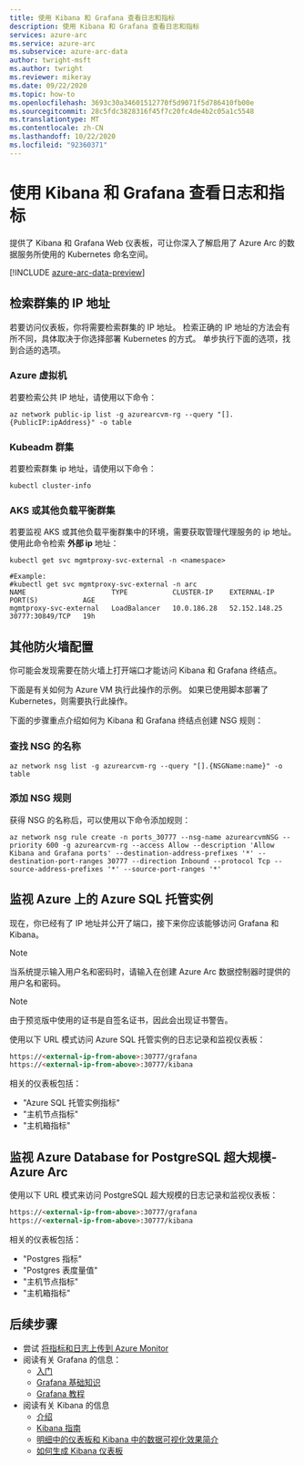 ```yaml
---
title: 使用 Kibana 和 Grafana 查看日志和指标
description: 使用 Kibana 和 Grafana 查看日志和指标
services: azure-arc
ms.service: azure-arc
ms.subservice: azure-arc-data
author: twright-msft
ms.author: twright
ms.reviewer: mikeray
ms.date: 09/22/2020
ms.topic: how-to
ms.openlocfilehash: 3693c30a34601512770f5d9071f5d786410fb00e
ms.sourcegitcommit: 28c5fdc3828316f45f7c20fc4de4b2c05a1c5548
ms.translationtype: MT
ms.contentlocale: zh-CN
ms.lasthandoff: 10/22/2020
ms.locfileid: "92360371"
---
```

# <a name="view-logs-and-metrics-using-kibana-and-grafana"></a>使用 Kibana 和 Grafana 查看日志和指标

提供了 Kibana 和 Grafana Web 仪表板，可让你深入了解启用了 Azure Arc 的数据服务所使用的 Kubernetes 命名空间。

[!INCLUDE [azure-arc-data-preview](../../../includes/azure-arc-data-preview.md)]

## <a name="retrieve-the-ip-address-of-your-cluster"></a>检索群集的 IP 地址

若要访问仪表板，你将需要检索群集的 IP 地址。 检索正确的 IP 地址的方法会有所不同，具体取决于你选择部署 Kubernetes 的方式。 单步执行下面的选项，找到合适的选项。

### <a name="azure-virtual-machine"></a>Azure 虚拟机

若要检索公共 IP 地址，请使用以下命令：

```azurecli
az network public-ip list -g azurearcvm-rg --query "[].{PublicIP:ipAddress}" -o table
```

### <a name="kubeadm-cluster"></a>Kubeadm 群集

若要检索群集 ip 地址，请使用以下命令：

```console
kubectl cluster-info
```


### <a name="aks-or-other-load-balanced-cluster"></a>AKS 或其他负载平衡群集

若要监视 AKS 或其他负载平衡群集中的环境，需要获取管理代理服务的 ip 地址。 使用此命令检索 **外部 ip** 地址：

```console
kubectl get svc mgmtproxy-svc-external -n <namespace>

#Example:
#kubectl get svc mgmtproxy-svc-external -n arc
NAME                     TYPE           CLUSTER-IP    EXTERNAL-IP     PORT(S)           AGE
mgmtproxy-svc-external   LoadBalancer   10.0.186.28   52.152.148.25   30777:30849/TCP   19h
```

## <a name="additional-firewall-configuration"></a>其他防火墙配置

你可能会发现需要在防火墙上打开端口才能访问 Kibana 和 Grafana 终结点。

下面是有关如何为 Azure VM 执行此操作的示例。 如果已使用脚本部署了 Kubernetes，则需要执行此操作。

下面的步骤重点介绍如何为 Kibana 和 Grafana 终结点创建 NSG 规则：

### <a name="find-the-name-of-the-nsg"></a>查找 NSG 的名称

```azurecli
az network nsg list -g azurearcvm-rg --query "[].{NSGName:name}" -o table
```

### <a name="add-the-nsg-rule"></a>添加 NSG 规则

获得 NSG 的名称后，可以使用以下命令添加规则：

```azurecli
az network nsg rule create -n ports_30777 --nsg-name azurearcvmNSG --priority 600 -g azurearcvm-rg --access Allow --description 'Allow Kibana and Grafana ports' --destination-address-prefixes '*' --destination-port-ranges 30777 --direction Inbound --protocol Tcp --source-address-prefixes '*' --source-port-ranges '*'
```

## <a name="monitor-azure-sql-managed-instances-on-azure-arc"></a>监视 Azure 上的 Azure SQL 托管实例

现在，你已经有了 IP 地址并公开了端口，接下来你应该能够访问 Grafana 和 Kibana。

> [!NOTE]
>  当系统提示输入用户名和密码时，请输入在创建 Azure Arc 数据控制器时提供的用户名和密码。

> [!NOTE]
>  由于预览版中使用的证书是自签名证书，因此会出现证书警告。

使用以下 URL 模式访问 Azure SQL 托管实例的日志记录和监视仪表板：

```html
https://<external-ip-from-above>:30777/grafana
https://<external-ip-from-above>:30777/kibana
```

相关的仪表板包括：

* "Azure SQL 托管实例指标"
* "主机节点指标"
* "主机箱指标"

## <a name="monitor-azure-database-for-postgresql-hyperscale---azure-arc"></a>监视 Azure Database for PostgreSQL 超大规模-Azure Arc

使用以下 URL 模式来访问 PostgreSQL 超大规模的日志记录和监视仪表板：

```html
https://<external-ip-from-above>:30777/grafana
https://<external-ip-from-above>:30777/kibana
```

相关的仪表板包括：

* "Postgres 指标"
* "Postgres 表度量值"
* "主机节点指标"
* "主机箱指标"

## <a name="next-steps"></a>后续步骤
- 尝试 [将指标和日志上传到 Azure Monitor](upload-metrics-and-logs-to-azure-monitor.md)
- 阅读有关 Grafana 的信息：
   - [入门](https://grafana.com/docs/grafana/latest/getting-started/getting-started)
   - [Grafana 基础知识](https://grafana.com/tutorials/grafana-fundamentals/#1)
   - [Grafana 教程](https://grafana.com/tutorials/grafana-fundamentals/#1)
- 阅读有关 Kibana 的信息
   - [介绍](https://www.elastic.co/webinars/getting-started-kibana?baymax=default&elektra=docs&storm=top-video)
   - [Kibana 指南](https://www.elastic.co/guide/en/kibana/current/index.html)
   - [明细中的仪表板和 Kibana 中的数据可视化效果简介](https://www.elastic.co/webinars/dashboard-drilldowns-with-data-visualizations-in-kibana/)
   - [如何生成 Kibana 仪表板](https://www.elastic.co/webinars/how-to-build-kibana-dashboards/)

